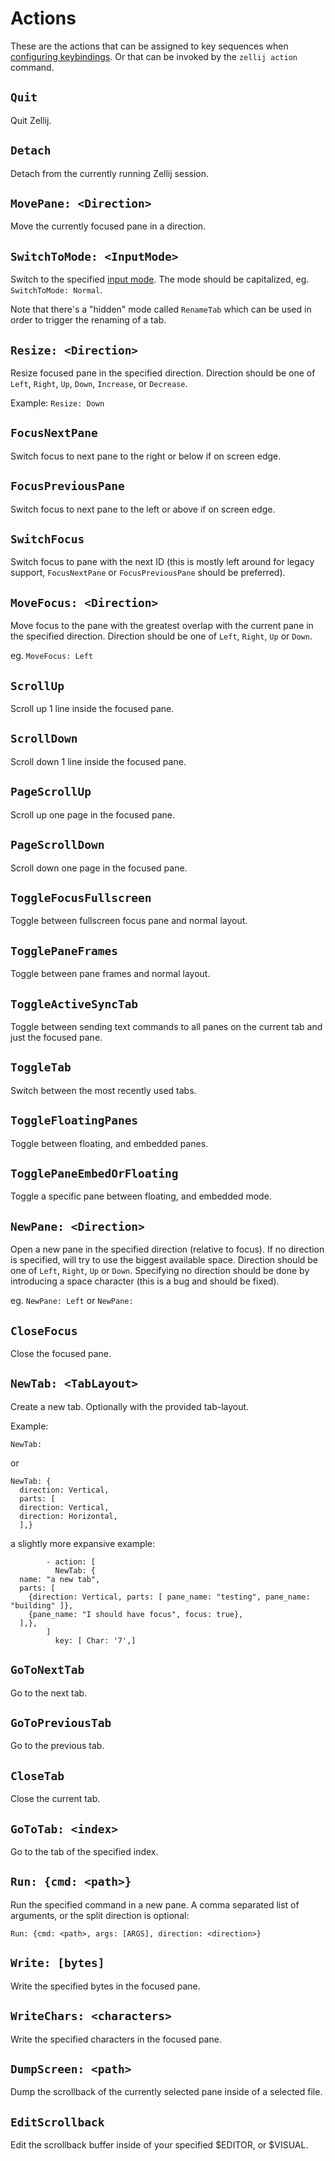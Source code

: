 # Actions
These are the actions that can be assigned to key sequences when [configuring keybindings](./keybindings.md).
Or that can be invoked by the `zellij action` command.

## `Quit`
Quit Zellij.

## `Detach`
Detach from the currently running Zellij session.

## `MovePane: <Direction>`
Move the currently focused pane in a direction.

## `SwitchToMode: <InputMode>`
Switch to the specified [input mode](./keybindings-modes.md).
The mode should be capitalized, eg. `SwitchToMode: Normal`.

Note that there's a "hidden" mode called `RenameTab` which can be used in order to trigger the renaming of a tab.

## `Resize: <Direction>`
Resize focused pane in the specified direction.
Direction should be one of `Left`, `Right`, `Up`, `Down`, `Increase`, or `Decrease`.

Example: `Resize: Down`

## `FocusNextPane`
Switch focus to next pane to the right or below if on screen edge.

## `FocusPreviousPane`
Switch focus to next pane to the left or above if on screen edge.

## `SwitchFocus`
Switch focus to pane with the next ID (this is mostly left around for legacy support, `FocusNextPane` or `FocusPreviousPane` should be preferred).

## `MoveFocus: <Direction>`
Move focus to the pane with the greatest overlap with the current pane in the specified direction. 
Direction should be one of `Left`, `Right`, `Up` or `Down`.

eg. `MoveFocus: Left`

## `ScrollUp`
Scroll up 1 line inside the focused pane.

## `ScrollDown`
Scroll down 1 line inside the focused pane.

##    `PageScrollUp`
Scroll up one page in the focused pane.

##    `PageScrollDown`
Scroll down one page in the focused pane.

## `ToggleFocusFullscreen`
Toggle between fullscreen focus pane and normal layout.

## `TogglePaneFrames`
Toggle between pane frames and normal layout.

## `ToggleActiveSyncTab`
Toggle between sending text commands to all panes on the current tab and just the focused pane.

## `ToggleTab`
Switch between the most recently used tabs.

## `ToggleFloatingPanes`
Toggle between floating, and embedded panes.

## `TogglePaneEmbedOrFloating`
Toggle a specific pane between floating, and embedded mode.


## `NewPane: <Direction>`
Open a new pane in the specified direction (relative to focus).
If no direction is specified, will try to use the biggest available space.
Direction should be one of `Left`, `Right`, `Up` or `Down`.
Specifying no direction should be done by introducing a space character (this is a bug and should be fixed).

eg. `NewPane: Left` or `NewPane: `

## `CloseFocus`
Close the focused pane.

## `NewTab: <TabLayout>`
Create a new tab. Optionally with the provided tab-layout.

Example:
```
NewTab:
```
or
```
NewTab: {
  direction: Vertical,
  parts: [
  direction: Vertical,
  direction: Horizontal,
  ],}
```
a slightly more expansive example:
```
        - action: [
          NewTab: {
  name: "a new tab",
  parts: [
    {direction: Vertical, parts: [ pane_name: "testing", pane_name: "building" ]},
    {pane_name: "I should have focus", focus: true},
  ],},
        ]
          key: [ Char: '7',]
```

## `GoToNextTab`
Go to the next tab.

## `GoToPreviousTab`
Go to the previous tab.

## `CloseTab`
Close the current tab.

## `GoToTab: <index>`
Go to the tab of the specified index.

## `Run: {cmd: <path>}`
Run the specified command in a new pane.
A comma separated list of arguments, or the split
direction is optional:

`Run: {cmd: <path>, args: [ARGS], direction: <direction>}`

## `Write: [bytes]`
Write the specified bytes in the focused pane.

## `WriteChars: <characters>`
Write the specified characters in the focused pane.

## `DumpScreen: <path>`
Dump the scrollback of the currently selected pane inside of a selected file.

## `EditScrollback`
Edit the scrollback buffer inside of your specified $EDITOR, or  $VISUAL.
